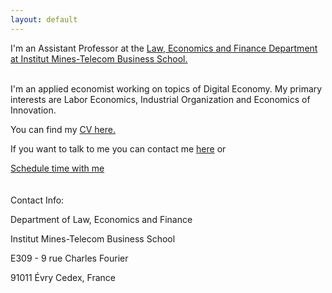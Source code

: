 ```yaml
---
layout: default
---
```



I'm an Assistant Professor at the <a class="a1" href="https://www.imt-bs.eu/en/" target="_blank"> Law, Economics and Finance Department at Institut Mines-Telecom Business School.</a> 

<br>
I'm an applied economist working on topics of Digital Economy. My primary interests are Labor Economics, Industrial Organization and Economics of Innovation. 

<br>

You can find my <a href="/assets/CV_Anahid_Bauer.pdf" target="_blank">CV here.</a> 
<br>

If you want to talk to me you can contact me <a href="mailto:anahid_bauer@imt-bs.eu">here</a> or 
<!-- Calendly link widget begin -->
<link href="https://assets.calendly.com/assets/external/widget.css" rel="stylesheet">
<script src="https://assets.calendly.com/assets/external/widget.js" type="text/javascript" async></script>
<a href="" onclick="Calendly.initPopupWidget({url: 'https://calendly.com/anahid_bauer/officehours'});return false;">Schedule time with me</a>
<!-- Calendly link widget end -->
<!--set an appointment through my calendar:
<!-- Calendly inline widget begin -->
<!--div class="calendly-inline-widget" data-url="https://calendly.com/anahid_bauer/officehours?text_color=ac3ff8&primary_color=51def5" style="min-width:320px;height:630px;"></div>
<script type="text/javascript" src="https://assets.calendly.com/assets/external/widget.js" async></script>
<!-- Calendly inline widget end -->

<br>
<br>
<br>
Contact Info:

<i class="fa fa-home"></i>  Department of Law, Economics and Finance

Institut Mines-Telecom Business School

E309   - 9 rue Charles Fourier

91011 Évry Cedex, France


<br>
<br>


